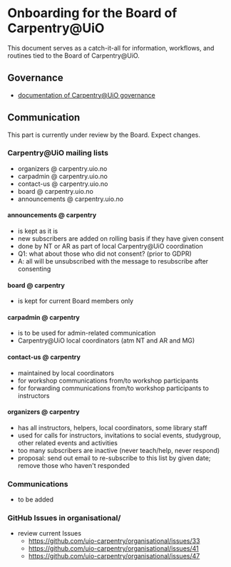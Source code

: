 # Onboarding for the Board of Carpentry@UiO

This document serves as a catch-it-all for information, workflows, and routines tied to the Board of Carpentry@UiO.

## Governance

- [documentation of Carpentry@UiO governance](https://github.com/uio-carpentry/governance)

## Communication

This part is currently under review by the Board. Expect changes.

### Carpentry@UiO mailing lists

- organizers @ carpentry.uio.no
- carpadmin @ carpentry.uio.no
- contact-us @ carpentry.uio.no
- board @ carpentry.uio.no
- announcements @ carpentry.uio.no

#### announcements @ carpentry 
- is kept as it is
- new subscribers are added on rolling basis if they have given consent
- done by NT or AR as part of local Carpentry@UiO coordination
- Q1: what about those who did not consent? (prior to GDPR)
- A: all will be unsubscribed with the message to resubscribe after consenting

#### board @ carpentry
- is kept for current Board members only

#### carpadmin @ carpentry
- is to be used for admin-related communication
- Carpentry@UiO local coordinators (atm NT and AR and MG)

#### contact-us @ carpentry
- maintained by local coordinators
- for workshop communications from/to workshop participants
- for forwarding communications from/to workshop participants to instructors

#### organizers @ carpentry
- has all instructors, helpers, local coordinators, some library staff
- used for calls for instructors, invitations to social events, studygroup, other related events and activities
- too many subscribers are inactive (never teach/help, never respond)
- proposal: send out email to re-subscribe to this list by given date; remove those who haven't responded

### Communications
- to be added

### GitHub Issues in organisational/

- review current Issues
  - https://github.com/uio-carpentry/organisational/issues/33
  - https://github.com/uio-carpentry/organisational/issues/41
  - https://github.com/uio-carpentry/organisational/issues/47
